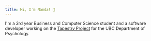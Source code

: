 ```yaml
---
title: Hi, I'm Nanda! 👋
---
```


I'm a 3rd year Business and Computer Science student and a software developer working on the [Tapestry Project](https://tapestry-tool.com/) for the UBC Department of Psychology.
